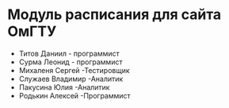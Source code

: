 # Модуль расписания для сайта ОмГТУ
- Титов Даниил - программист
- Сурма Леонид - программист
- Михаленя Сергей  -Тестировщик
- Служаев Владимир -Аналитик
- Пакусина Юлия -Аналитик
- Родькин Алексей -Программист
